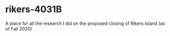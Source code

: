 # rikers-4031B
A place for all the research I did on the proposed closing of Rikers Island (as of Fall 2020)

